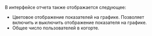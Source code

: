 В интерфейсе отчета также отображается следующее:
  
  - Цветовое отображение показателей на графике. Позволяет включить и выключить отображение показателя на графике.
  - Общее число пользователей в когорте.